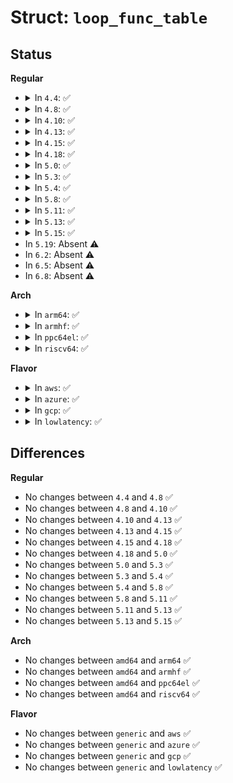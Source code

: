 # Struct: <code>loop_func_table</code>

## Status
<b>Regular</b>
<ul>
<li>
<details>
<summary>In <code>4.4</code>: ✅</summary>

```c
struct loop_func_table {
    int number;
    int (*transfer)(struct loop_device *, int, struct page *, unsigned int, struct page *, unsigned int, int, sector_t);
    int (*init)(struct loop_device *, const struct loop_info64 *);
    int (*release)(struct loop_device *);
    int (*ioctl)(struct loop_device *, int, long unsigned int);
    struct module *owner;
};
```
</details>
</li>
<li>
<details>
<summary>In <code>4.8</code>: ✅</summary>

```c
struct loop_func_table {
    int number;
    int (*transfer)(struct loop_device *, int, struct page *, unsigned int, struct page *, unsigned int, int, sector_t);
    int (*init)(struct loop_device *, const struct loop_info64 *);
    int (*release)(struct loop_device *);
    int (*ioctl)(struct loop_device *, int, long unsigned int);
    struct module *owner;
};
```
</details>
</li>
<li>
<details>
<summary>In <code>4.10</code>: ✅</summary>

```c
struct loop_func_table {
    int number;
    int (*transfer)(struct loop_device *, int, struct page *, unsigned int, struct page *, unsigned int, int, sector_t);
    int (*init)(struct loop_device *, const struct loop_info64 *);
    int (*release)(struct loop_device *);
    int (*ioctl)(struct loop_device *, int, long unsigned int);
    struct module *owner;
};
```
</details>
</li>
<li>
<details>
<summary>In <code>4.13</code>: ✅</summary>

```c
struct loop_func_table {
    int number;
    int (*transfer)(struct loop_device *, int, struct page *, unsigned int, struct page *, unsigned int, int, sector_t);
    int (*init)(struct loop_device *, const struct loop_info64 *);
    int (*release)(struct loop_device *);
    int (*ioctl)(struct loop_device *, int, long unsigned int);
    struct module *owner;
};
```
</details>
</li>
<li>
<details>
<summary>In <code>4.15</code>: ✅</summary>

```c
struct loop_func_table {
    int number;
    int (*transfer)(struct loop_device *, int, struct page *, unsigned int, struct page *, unsigned int, int, sector_t);
    int (*init)(struct loop_device *, const struct loop_info64 *);
    int (*release)(struct loop_device *);
    int (*ioctl)(struct loop_device *, int, long unsigned int);
    struct module *owner;
};
```
</details>
</li>
<li>
<details>
<summary>In <code>4.18</code>: ✅</summary>

```c
struct loop_func_table {
    int number;
    int (*transfer)(struct loop_device *, int, struct page *, unsigned int, struct page *, unsigned int, int, sector_t);
    int (*init)(struct loop_device *, const struct loop_info64 *);
    int (*release)(struct loop_device *);
    int (*ioctl)(struct loop_device *, int, long unsigned int);
    struct module *owner;
};
```
</details>
</li>
<li>
<details>
<summary>In <code>5.0</code>: ✅</summary>

```c
struct loop_func_table {
    int number;
    int (*transfer)(struct loop_device *, int, struct page *, unsigned int, struct page *, unsigned int, int, sector_t);
    int (*init)(struct loop_device *, const struct loop_info64 *);
    int (*release)(struct loop_device *);
    int (*ioctl)(struct loop_device *, int, long unsigned int);
    struct module *owner;
};
```
</details>
</li>
<li>
<details>
<summary>In <code>5.3</code>: ✅</summary>

```c
struct loop_func_table {
    int number;
    int (*transfer)(struct loop_device *, int, struct page *, unsigned int, struct page *, unsigned int, int, sector_t);
    int (*init)(struct loop_device *, const struct loop_info64 *);
    int (*release)(struct loop_device *);
    int (*ioctl)(struct loop_device *, int, long unsigned int);
    struct module *owner;
};
```
</details>
</li>
<li>
<details>
<summary>In <code>5.4</code>: ✅</summary>

```c
struct loop_func_table {
    int number;
    int (*transfer)(struct loop_device *, int, struct page *, unsigned int, struct page *, unsigned int, int, sector_t);
    int (*init)(struct loop_device *, const struct loop_info64 *);
    int (*release)(struct loop_device *);
    int (*ioctl)(struct loop_device *, int, long unsigned int);
    struct module *owner;
};
```
</details>
</li>
<li>
<details>
<summary>In <code>5.8</code>: ✅</summary>

```c
struct loop_func_table {
    int number;
    int (*transfer)(struct loop_device *, int, struct page *, unsigned int, struct page *, unsigned int, int, sector_t);
    int (*init)(struct loop_device *, const struct loop_info64 *);
    int (*release)(struct loop_device *);
    int (*ioctl)(struct loop_device *, int, long unsigned int);
    struct module *owner;
};
```
</details>
</li>
<li>
<details>
<summary>In <code>5.11</code>: ✅</summary>

```c
struct loop_func_table {
    int number;
    int (*transfer)(struct loop_device *, int, struct page *, unsigned int, struct page *, unsigned int, int, sector_t);
    int (*init)(struct loop_device *, const struct loop_info64 *);
    int (*release)(struct loop_device *);
    int (*ioctl)(struct loop_device *, int, long unsigned int);
    struct module *owner;
};
```
</details>
</li>
<li>
<details>
<summary>In <code>5.13</code>: ✅</summary>

```c
struct loop_func_table {
    int number;
    int (*transfer)(struct loop_device *, int, struct page *, unsigned int, struct page *, unsigned int, int, sector_t);
    int (*init)(struct loop_device *, const struct loop_info64 *);
    int (*release)(struct loop_device *);
    int (*ioctl)(struct loop_device *, int, long unsigned int);
    struct module *owner;
};
```
</details>
</li>
<li>
<details>
<summary>In <code>5.15</code>: ✅</summary>

```c
struct loop_func_table {
    int number;
    int (*transfer)(struct loop_device *, int, struct page *, unsigned int, struct page *, unsigned int, int, sector_t);
    int (*init)(struct loop_device *, const struct loop_info64 *);
    int (*release)(struct loop_device *);
    int (*ioctl)(struct loop_device *, int, long unsigned int);
    struct module *owner;
};
```
</details>
</li>
<li>
In <code>5.19</code>: Absent ⚠️
</li>
<li>
In <code>6.2</code>: Absent ⚠️
</li>
<li>
In <code>6.5</code>: Absent ⚠️
</li>
<li>
In <code>6.8</code>: Absent ⚠️
</li>
</ul>
<b>Arch</b>
<ul>
<li>
<details>
<summary>In <code>arm64</code>: ✅</summary>

```c
struct loop_func_table {
    int number;
    int (*transfer)(struct loop_device *, int, struct page *, unsigned int, struct page *, unsigned int, int, sector_t);
    int (*init)(struct loop_device *, const struct loop_info64 *);
    int (*release)(struct loop_device *);
    int (*ioctl)(struct loop_device *, int, long unsigned int);
    struct module *owner;
};
```
</details>
</li>
<li>
<details>
<summary>In <code>armhf</code>: ✅</summary>

```c
struct loop_func_table {
    int number;
    int (*transfer)(struct loop_device *, int, struct page *, unsigned int, struct page *, unsigned int, int, sector_t);
    int (*init)(struct loop_device *, const struct loop_info64 *);
    int (*release)(struct loop_device *);
    int (*ioctl)(struct loop_device *, int, long unsigned int);
    struct module *owner;
};
```
</details>
</li>
<li>
<details>
<summary>In <code>ppc64el</code>: ✅</summary>

```c
struct loop_func_table {
    int number;
    int (*transfer)(struct loop_device *, int, struct page *, unsigned int, struct page *, unsigned int, int, sector_t);
    int (*init)(struct loop_device *, const struct loop_info64 *);
    int (*release)(struct loop_device *);
    int (*ioctl)(struct loop_device *, int, long unsigned int);
    struct module *owner;
};
```
</details>
</li>
<li>
<details>
<summary>In <code>riscv64</code>: ✅</summary>

```c
struct loop_func_table {
    int number;
    int (*transfer)(struct loop_device *, int, struct page *, unsigned int, struct page *, unsigned int, int, sector_t);
    int (*init)(struct loop_device *, const struct loop_info64 *);
    int (*release)(struct loop_device *);
    int (*ioctl)(struct loop_device *, int, long unsigned int);
    struct module *owner;
};
```
</details>
</li>
</ul>
<b>Flavor</b>
<ul>
<li>
<details>
<summary>In <code>aws</code>: ✅</summary>

```c
struct loop_func_table {
    int number;
    int (*transfer)(struct loop_device *, int, struct page *, unsigned int, struct page *, unsigned int, int, sector_t);
    int (*init)(struct loop_device *, const struct loop_info64 *);
    int (*release)(struct loop_device *);
    int (*ioctl)(struct loop_device *, int, long unsigned int);
    struct module *owner;
};
```
</details>
</li>
<li>
<details>
<summary>In <code>azure</code>: ✅</summary>

```c
struct loop_func_table {
    int number;
    int (*transfer)(struct loop_device *, int, struct page *, unsigned int, struct page *, unsigned int, int, sector_t);
    int (*init)(struct loop_device *, const struct loop_info64 *);
    int (*release)(struct loop_device *);
    int (*ioctl)(struct loop_device *, int, long unsigned int);
    struct module *owner;
};
```
</details>
</li>
<li>
<details>
<summary>In <code>gcp</code>: ✅</summary>

```c
struct loop_func_table {
    int number;
    int (*transfer)(struct loop_device *, int, struct page *, unsigned int, struct page *, unsigned int, int, sector_t);
    int (*init)(struct loop_device *, const struct loop_info64 *);
    int (*release)(struct loop_device *);
    int (*ioctl)(struct loop_device *, int, long unsigned int);
    struct module *owner;
};
```
</details>
</li>
<li>
<details>
<summary>In <code>lowlatency</code>: ✅</summary>

```c
struct loop_func_table {
    int number;
    int (*transfer)(struct loop_device *, int, struct page *, unsigned int, struct page *, unsigned int, int, sector_t);
    int (*init)(struct loop_device *, const struct loop_info64 *);
    int (*release)(struct loop_device *);
    int (*ioctl)(struct loop_device *, int, long unsigned int);
    struct module *owner;
};
```
</details>
</li>
</ul>

## Differences
<b>Regular</b>
<ul>
<li>
No changes between <code>4.4</code> and <code>4.8</code> ✅
</li>
<li>
No changes between <code>4.8</code> and <code>4.10</code> ✅
</li>
<li>
No changes between <code>4.10</code> and <code>4.13</code> ✅
</li>
<li>
No changes between <code>4.13</code> and <code>4.15</code> ✅
</li>
<li>
No changes between <code>4.15</code> and <code>4.18</code> ✅
</li>
<li>
No changes between <code>4.18</code> and <code>5.0</code> ✅
</li>
<li>
No changes between <code>5.0</code> and <code>5.3</code> ✅
</li>
<li>
No changes between <code>5.3</code> and <code>5.4</code> ✅
</li>
<li>
No changes between <code>5.4</code> and <code>5.8</code> ✅
</li>
<li>
No changes between <code>5.8</code> and <code>5.11</code> ✅
</li>
<li>
No changes between <code>5.11</code> and <code>5.13</code> ✅
</li>
<li>
No changes between <code>5.13</code> and <code>5.15</code> ✅
</li>
</ul>
<b>Arch</b>
<ul>
<li>
No changes between <code>amd64</code> and <code>arm64</code> ✅
</li>
<li>
No changes between <code>amd64</code> and <code>armhf</code> ✅
</li>
<li>
No changes between <code>amd64</code> and <code>ppc64el</code> ✅
</li>
<li>
No changes between <code>amd64</code> and <code>riscv64</code> ✅
</li>
</ul>
<b>Flavor</b>
<ul>
<li>
No changes between <code>generic</code> and <code>aws</code> ✅
</li>
<li>
No changes between <code>generic</code> and <code>azure</code> ✅
</li>
<li>
No changes between <code>generic</code> and <code>gcp</code> ✅
</li>
<li>
No changes between <code>generic</code> and <code>lowlatency</code> ✅
</li>
</ul>
